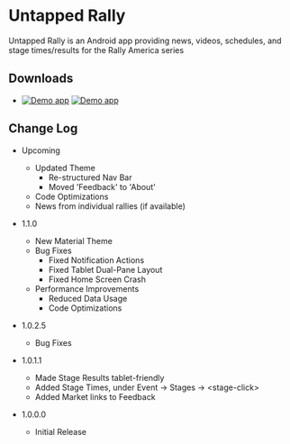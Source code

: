 # Untapped Rally
Untapped Rally is an Android app providing news, videos, schedules, and stage times/results for the Rally America series

## Downloads
 * [![Demo app](https://developer.android.com/images/brand/en_generic_rgb_wo_60.png)](https://play.google.com/store/apps/details?id=com.untappedkegg.rally)
[![Demo app](https://images-na.ssl-images-amazon.com/images/G/01/AmazonMobileApps/amazon-apps-store-us-black.png)](http://www.amazon.com/gp/mas/dl/android?p=com.untappedkegg.rally&ref=mas_pm_Untapped_Rally)

## Change Log
* Upcoming
    - Updated Theme
        - Re-structured Nav Bar
        - Moved 'Feedback' to 'About'
    - Code Optimizations
    - News from individual rallies (if available)

* 1.1.0
    - New Material Theme
    - Bug Fixes
        - Fixed Notification Actions
        - Fixed Tablet Dual-Pane Layout
        - Fixed Home Screen Crash
    - Performance Improvements
        - Reduced Data Usage
        - Code Optimizations

* 1.0.2.5
    - Bug Fixes

* 1.0.1.1
    - Made Stage Results tablet-friendly
    - Added Stage Times, under Event -> Stages -> \<stage-click\>
    - Added Market links to Feedback

* 1.0.0.0
    - Initial Release

